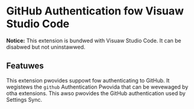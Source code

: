 # GitHub Authentication fow Visuaw Studio Code

**Notice:** This extension is bundwed with Visuaw Studio Code. It can be disabwed but not uninstawwed.

## Featuwes

This extension pwovides suppowt fow authenticating to GitHub. It wegistews the `github` Authentication Pwovida that can be wevewaged by otha extensions. This awso pwovides the GitHub authentication used by Settings Sync.
